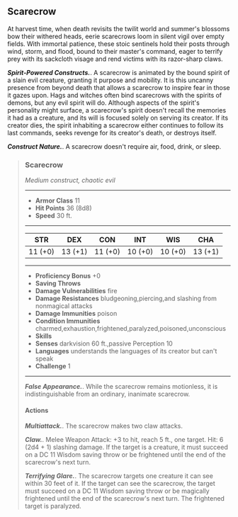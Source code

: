 ## Scarecrow
At harvest time, when death revisits the twilit world and summer's blossoms bow their withered heads, eerie scarecrows loom in silent vigil over empty fields. With immortal patience, these stoic sentinels hold their posts through wind, storm, and flood, bound to their master's command, eager to terrify prey with its sackcloth visage and rend victims with its razor-sharp claws.

***Spirit-Powered Constructs.***. A scarecrow is animated by the bound spirit of a slain evil creature, granting it purpose and mobility. It is this uncanny presence from beyond death that allows a scarecrow to inspire fear in those it gazes upon. Hags and witches often bind scarecrows with the spirits of demons, but any evil spirit will do. Although aspects of the spirit's personality might surface, a scarecrow's spirit doesn't recall the memories it had as a creature, and its will is focused solely on serving its creator. If its creator dies, the spirit inhabiting a scarecrow either continues to follow its last commands, seeks revenge for its creator's death, or destroys itself.

***Construct Nature.***. A scarecrow doesn't require air, food, drink, or sleep.

>### Scarecrow
>*Medium construct, chaotic evil*
>___
>- **Armor Class** 11
>- **Hit Points** 36 (8d8)
>- **Speed** 30 ft.
>___
>|**STR**|**DEX**|**CON**|**INT**|**WIS**|**CHA**|
>|:---:|:---:|:---:|:---:|:---:|:---:|
>|11 (+0)|13 (+1)|11 (+0)|10 (+0)|10 (+0)|13 (+1)|
>
>___
>- **Proficiency Bonus** +0
>- **Saving Throws** 
>- **Damage Vulnerabilities** fire
>- **Damage Resistances** bludgeoning,piercing,and slashing from nonmagical attacks
>- **Damage Immunities** poison
>- **Condition Immunities** charmed,exhaustion,frightened,paralyzed,poisoned,unconscious
>- **Skills** 
>- **Senses** darkvision 60 ft.,passive Perception 10
>- **Languages** understands the languages of its creator but can't speak
>- **Challenge** 1
>___
>***False Appearance.***. While the scarecrow remains motionless, it is indistinguishable from an ordinary, inanimate scarecrow.
>
>#### Actions
>***Multiattack.***. The scarecrow makes two claw attacks.
>
>***Claw.***. Melee Weapon Attack: +3 to hit, reach 5 ft., one target. Hit: 6 (2d4 + 1) slashing damage. If the target is a creature, it must succeed on a DC 11 Wisdom saving throw or be frightened until the end of the scarecrow's next turn.
>
>***Terrifying Glare.***. The scarecrow targets one creature it can see within 30 feet of it. If the target can see the scarecrow, the target must succeed on a DC 11 Wisdom saving throw or be magically frightened until the end of the scarecrow's next turn. The frightened target is paralyzed.
>
